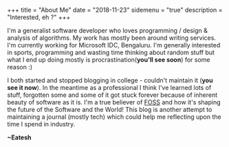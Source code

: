 +++
title = "About Me"
date = "2018-11-23"
sidemenu = "true"
description = "Interested, eh ?"
+++

I'm a generalist software developer who loves programming / design & analysis of algorithms. My work has mostly been around writing services. I'm currently working for Microsoft IDC, Bengaluru. I'm generally interested in sports, programming and wasting time thinking about random stuff but what I end up doing mostly is procrastination(**you'll see soon**) for some reason :)

I both started and stopped blogging in college - couldn't maintain it (**you see it now**). In the meantime as a professional I think I've learned lots of stuff, forgotten some and some of it got stuck forever because of inherent beauty of software as it is. I'm a true believer of [FOSS](https://en.wikipedia.org/wiki/Free_and_open-source_software) and how it's shaping the future of the Software and the World! This blog is another attempt to maintaining a journal (mostly tech) which could help me reflecting upon the time I spend in industry.

**~Eatesh**
